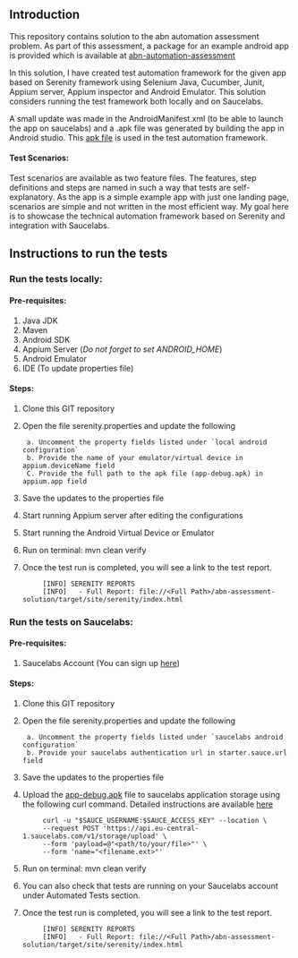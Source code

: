 ## Introduction

This repository contains solution to the abn automation assessment problem. As part of this assessment, a package for an example android app is provided which is available at [abn-automation-assessment](
https://github.com/Bookanakere/abn-automation-assessment)

In this solution, I have created test automation framework for the given app based on Serenity framework using Selenium Java, Cucumber, Junit, Appium server, Appium inspector and Android Emulator.
This solution considers running the test framework both locally and on Saucelabs.

A small update was made in the AndroidManifest.xml (to be able to launch the app on saucelabs) and a .apk file was generated by building the app in Android studio. This [apk file](https://github.com/Bookanakere/abn-assessment-solution/tree/master/src/test/resources/app) is used in the test automation framework. 


#### Test Scenarios:

Test scenarios are available as two feature files. The features, step definitions and steps are named in such a way that tests are self-explanatory. As the app is a simple example app with just one landing page, scenarios are simple and not written in the most efficient way. My goal here is to showcase the technical automation framework based on Serenity and integration with Saucelabs.


## Instructions to run the tests
### Run the tests locally:
#### Pre-requisites:

1. Java JDK
2. Maven
3. Android SDK
4. Appium Server (_Do not forget to set ANDROID_HOME_)
5. Android Emulator
6. IDE (To update properties file)

#### Steps:


1. Clone this GIT repository
2. Open the file serenity.properties and update the following
   
        a. Uncomment the property fields listed under `local android configuration`
        b. Provide the name of your emulator/virtual device in appium.deviceName field
        C. Provide the full path to the apk file (app-debug.apk) in appium.app field

3. Save the updates to the properties file
4. Start running Appium server after editing the configurations
5. Start running the Android Virtual Device or Emulator
6. Run on terminal: mvn clean verify
7. Once the test run is completed, you will see a link to the test report.
   
            [INFO] SERENITY REPORTS
            [INFO]   - Full Report: file://<Full Path>/abn-assessment-solution/target/site/serenity/index.html

### Run the tests on Saucelabs:

#### Pre-requisites:

1. Saucelabs Account (You can sign up [here](https://saucelabs.com/sign-up))

#### Steps:


1. Clone this GIT repository
2. Open the file serenity.properties and update the following

        a. Uncomment the property fields listed under `saucelabs android configuration`
        b. Provide your saucelabs authentication url in starter.sauce.url field

3. Save the updates to the properties file
4. Upload the [app-debug.apk](https://github.com/Bookanakere/abn-assessment-solution/tree/master/src/test/resources/app) file to saucelabs application storage using the following curl command. 
Detailed instructions are available [here](https://docs.saucelabs.com/mobile-apps/app-storage/)
   
            curl -u "$SAUCE_USERNAME:$SAUCE_ACCESS_KEY" --location \
            --request POST 'https://api.eu-central-1.saucelabs.com/v1/storage/upload' \
            --form 'payload=@"<path/to/your/file>"' \
            --form 'name="<filename.ext>"'
5. Run on terminal: mvn clean verify
6. You can also check that tests are running on your Saucelabs account under Automated Tests section.
7. Once the test run is completed, you will see a link to the test report.

            [INFO] SERENITY REPORTS
            [INFO]   - Full Report: file://<Full Path>/abn-assessment-solution/target/site/serenity/index.html
